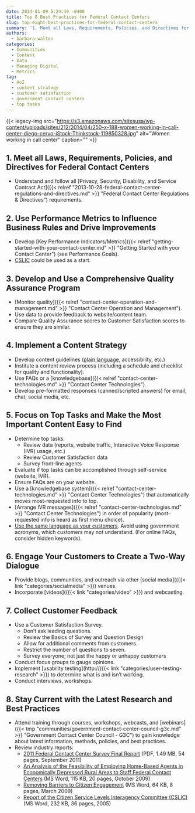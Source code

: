 ```yaml
---
date: 2014-01-09 5:24:49 -0400
title: Top 8 Best Practices for Federal Contact Centers
slug: top-eight-best-practices-for-federal-contact-centers
summary: '1. Meet all Laws, Requirements, Policies, and Directives for Federal Contact Centers Understand and follow all Privacy, Security, Disability, and Service Contract Act requirements. 2. Use Performance Metrics to Influence Business Rules and Drive Improvements Develop Key Performance Indicators/Metrics (see Performance Goals). CSLIC could be used as a start. 3. Develop and Use a Comprehensive Quality Assurance Program Monitor quality.'
authors:
  - barbara-walton
categories:
  - Communities
  - Content
  - Data
  - Managing Digital
  - Metrics
tag:
  - AoI
  - content strategy
  - customer satisfaction
  - government contact centers
  - top tasks
---
```


{{< legacy-img src="https://s3.amazonaws.com/sitesusa/wp-content/uploads/sites/212/2014/04/250-x-188-women-working-in-call-center-diego-cervo-iStock-Thinkstock-119850328.jpg" alt="Women working in call center" caption="" >}}

## 1. Meet all Laws, Requirements, Policies, and Directives for Federal Contact Centers

  * Understand and follow all [Privacy, Security, Disability, and Service Contract Act]({{< relref "2013-10-28-federal-contact-center-regulations-and-directives.md" >}} "Federal Contact Center Regulations & Directives") requirements.

## 2. Use Performance Metrics to Influence Business Rules and Drive Improvements

  * Develop [Key Performance Indicators/Metrics]({{< relref "getting-started-with-your-contact-center.md" >}} "Getting Started with your Contact Center") (see Performance Goals).
  * [CSLIC](https://s3.amazonaws.com/sitesusa/wp-content/uploads/sites/212/2014/01/citizen-service-levels-interagency-committee-final-report1.docx) could be used as a start.

## 3. Develop and Use a Comprehensive Quality Assurance Program

  * [Monitor quality]({{< relref "contact-center-operation-and-management.md" >}} "Contact Center Operation and Management").
  * Use data to provide feedback to website/content team.
  * Compare Quality Assurance scores to Customer Satisfaction scores to ensure they are similar.

## 4. Implement a Content Strategy

  * Develop content guidelines ([plain language](https://s3.amazonaws.com/sitesusa/wp-content/uploads/sites/212/2014/01/plain-writing-checklist.pdf), accessibility, etc.)
  * Institute a content review process (including a schedule and checklist for quality and functionality).
  * Use FAQs or a [knowledgebase]({{< relref "contact-center-technologies.md" >}} "Contact Center Technologies").
  * Develop pre-formatted responses (canned/scripted answers) for email, chat, social media, etc.

## 5. Focus on Top Tasks and Make the Most Important Content Easy to Find

  * Determine top tasks.
      * Review data (reports, website traffic, Interactive Voice Response (IVR) usage, etc.)
      * Review Customer Satisfaction data
      * Survey front-line agents
  * Evaluate if top tasks can be accomplished through self-service (website, IVR).
  * Ensure FAQs are on your website.
  * Use a [knowledgebase system]({{< relref "contact-center-technologies.md" >}} "Contact Center Technologies") that automatically moves most-requested info to top.
  * [Arrange IVR messages]({{< relref "contact-center-technologies.md" >}} "Contact Center Technologies") in order of popularity (most-requested info is heard as first menu choice).
  * [Use the same language as your customers](http://www.plainlanguage.gov/howto/guidelines/FederalPLGuidelines/index.cfm?CFID=838730&CFTOKEN=f64d36ad05e03d58-ED6E6827-0361-55F8-E6207170C554B1DF&jsessionid=A3A593B93EAEE361431FC8D8B4799DF0.chh). Avoid using government acronyms, which customers may not understand. (For online FAQs, consider hidden keywords).

## 6. Engage Your Customers to Create a Two-Way Dialogue

  * Provide blogs, communities, and outreach via other [social media](({{< link "categories/socialmedia" >}}) venues.
  * Incorporate [videos](({{< link "categories/video" >}}) and webcasting.

## 7. Collect Customer Feedback

  * Use a Customer Satisfaction Survey.
      * Don&#8217;t ask leading questions.
      * Review the Basics of Survey and Question Design
      * Allow for additional comments from customers.
      * Restrict the number of questions to seven.
      * Survey everyone; not just the happy or unhappy customers
  * Conduct focus groups to gauge opinions.
  * Implement [usability testing](http://({{< link "categories/user-testing-research" >}}) to determine what is and isn&#8217;t working.
  * Conduct interviews, workshops.

## 8. Stay Current with the Latest Research and Best Practices

  * Attend training through courses, workshops, webcasts, and [webinars]({{< tmp "communities/government-contact-center-council-g3c.md" >}} "Government Contact Center Council - G3C") to gain knowledge about latest information, methods, policies, and best practices.
  * Review industry reports:
      * [2011 Federal Contact Center Survey Final Report](https://s3.amazonaws.com/sitesusa/wp-content/uploads/sites/212/2014/01/2011-federal-contact-center-survey-final-report.pdf)  (PDF, 1.49 MB, 54 pages, September 2011)
      *  [An Analysis of the Feasibility of Employing Home-Based Agents in Economically Depressed Rural Areas to Staff Federal Contact Centers](https://s3.amazonaws.com/sitesusa/wp-content/uploads/sites/212/2014/01/G3C-Analysis-of-Employing-Home-Based-Agents.doc) (MS Word, 115 KB, 20 pages, October 2009)
      * [Removing Barriers to Citizen Engagement](https://s3.amazonaws.com/sitesusa/wp-content/uploads/sites/212/2014/01/Removing-Barriers-to-Citizen-Engagement.doc)  (MS Word, 64 KB, 8 pages, March 2009)
      *  [Report of the Citizen Service Levels Interagency Committee (CSLIC)](https://s3.amazonaws.com/sitesusa/wp-content/uploads/sites/212/2014/01/citizen-service-levels-interagency-committee-final-report.docx) (MS Word, 232 KB, 36 pages, 2005)
